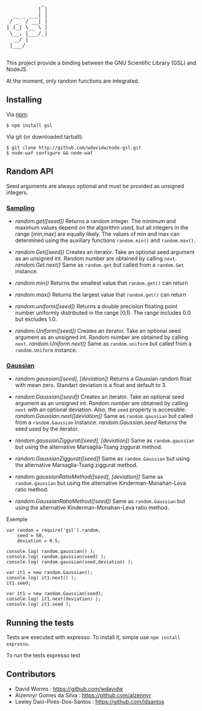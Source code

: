 <pre>
           _ 
          | |
  __ _ ___| |
 / _` / __| |
| (_| \__ \ |
 \__, |___/_|
  __/ |      
 |___/      

</pre>

This project provide a binding between the GNU Scientific Library (GSL) and NodeJS.

At the moment, only random functions are integrated.

Installing
----------

Via [npm](http://github.com/isaacs/npm):

    $ npm install gsl

Via git (or downloaded tarball):

    $ git clone http://github.com/wdavidw/node-gsl.git
    $ node-waf configure && node-waf

Random API
----------

Seed arguments are always optional and must be provided as unsigned integers. 

### [Sampling](http://www.gnu.org/software/gsl/manual/html_node/Sampling-from-a-random-number-generator.html)

-	*random.get([seed])*
	Returns a random integer. The minimum and maximum values depend on the algorithm used, but all integers in the range [min,max] are equally likely. The values of min and max can determined using the auxiliary functions `random.min()` and `random.max()`.
		
-	*random.Get([seed])*
	Creates an iterator. Take an optional seed argument as an unsigned int. Random number are obtained by calling `next`.
	*random.Get.next()*
	Same as `random.get` but called from a `random.Get` instance.  
	
-	*random.min()*
	Returns the smallest value that `random.get()` can return
	
-	*random.max()*
	Returns the largest value that `random.get()` can return

-	*random.uniform([seed])*
	Returns a double precision floating point number uniformly distributed in the range [0,1). The range includes 0.0 but excludes 1.0.
		
-	*random.Uniform([seed])*
	Creates an iterator. Take an optional seed argument as an unsigned int. Random number are obtained by calling `next`.
	*random.Uniform.next()*
	Same as `random.uniform` but called from a `random.Uniform` instance.  

### [Gaussian](http://www.gnu.org/software/gsl/manual/html_node/The-Gaussian-Distribution.html)

-	*random.gaussian([seed], [deviation])*
	Returns a Gaussian random float with mean zero. Standart deviation is a float and default to 3.
		
-	*random.Gaussian([seed])*
	Creates an iterator. Take an optional seed argument as an unsigned int. Random number are obtained by calling `next` with an optional deviation.
	Also, the `seed` property is accessible.
	*random.Gaussian.next([deviation])*
	Same as `random.gaussian` but called from a `random.Gaussian` instance. 
	*random.Gaussian.seed*
	Returns the seed used by the iterator.
	
-	*random.gaussianZiggurat([seed], [deviation])*
	Same as `random.gaussian` but using the alternative Marsaglia-Tsang ziggurat method.
		
-	*random.GaussianZiggurat([seed])*
	Same as `random.Gaussian` but using the alternative Marsaglia-Tsang ziggurat method.
	
-	*random.gaussianRatioMethod([seed], [deviation])*
	Same as `random.gaussian` but using the alternative Kinderman-Monahan-Leva ratio method.
		
-	*random.GaussianRatioMethod([seed])*
	Same as `random.Gaussian` but using the alternative Kinderman-Monahan-Leva ratio method.

Exemple

	var random = require('gsl').random,
		seed = 50,
		deviation = 0.5;
	
	console.log( random.gaussian() );
	console.log( random.gaussian(seed) );
	console.log( random.gaussian(seed,deviation) );
	
	var it1 = new random.Gaussian();
	console.log( it1.next() );
	it1.seed;
	
	var it1 = new random.Gaussian(seed);
	console.log( it1.next(deviation) );
	console.log( it1.seed );

Running the tests
-----------------

Tests are executed with expresso. To install it, simple use `npm install expresso`.

To run the tests
	expresso test

Contributors
------------

*	David Worms : <https://github.com/wdavidw>
*	Alzennyr Gomes da Silva : <https://github.com/alzennyr>
*	Leeley Daio-Pires-Dos-Santos : <https://github.com/ldsantos>


